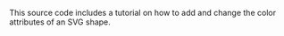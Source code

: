This source code includes a tutorial on how to add and change the color attributes of an SVG shape. 
